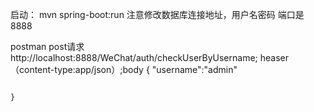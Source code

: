 启动： mvn spring-boot:run
 注意修改数据库连接地址，用户名密码
 端口是8888

 postman post请求 http://localhost:8888/WeChat/auth/checkUserByUsername; heaser（content-type:app/json）;body {
                                                                                                          	"username":"admin"
                                                                                                          	
                                                                                                          }

